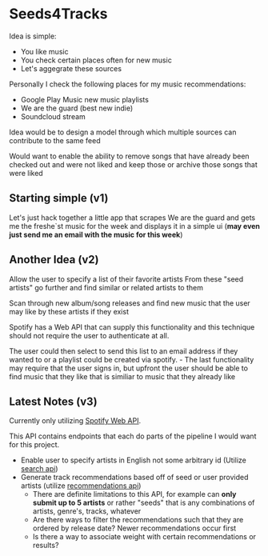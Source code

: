# Seeds4Tracks
Idea is simple:
- You like music
- You check certain places often for new music
- Let's aggegrate these sources

Personally I check the following places for my music recommendations:
- Google Play Music new music playlists
- We are the guard (best new indie)
- Soundcloud stream

Idea would be to design a model through which multiple sources can contribute to the same feed

Would want to enable the ability to remove songs that have already been checked out and were not liked and keep those or archive those songs that were liked

## Starting simple (v1)
Let's just hack together a little app that scrapes We are the guard and gets me the freshe`st music for the week and displays it in a simple ui (**may even just send me an email with the music for this week**)

## Another Idea (v2)
Allow the user to specify a list of their favorite artists
From these "seed artists" go further and find similar or related artists to them

Scan through new album/song releases and find new music that the user may like by these artists if they exist

Spotify has a Web API that can supply this functionality and this technique should not require the user to authenticate at all.

The user could then select to send this list to an email address if they wanted to or a playlist could be created via spotify.
    - The last functionality may require that the user signs in, but upfront the user should be able to find music that they like that is similiar to music that they already like

## Latest Notes (v3)
Currently only utilizing [Spotify Web API](https://beta.developer.spotify.com/documentation/web-api/reference/).

This API contains endpoints that each do parts of the pipeline I would want for this project.
- Enable user to specify artists in English not some arbitrary id (Utilize [search api](https://beta.developer.spotify.com/documentation/web-api/reference/search/search/))
- Generate track recommendations based off of seed or user provided artists (utilize [recommendations api](https://beta.developer.spotify.com/documentation/web-api/reference/browse/get-recommendations/))
    - There are definite limitations to this API, for example can **only submit up to 5 artists** or rather "seeds" that is any combinations of artists, genre's, tracks, whatever
    - Are there ways to filter the recommendations such that they are ordered by release date?  Newer recommendations occur first
    - Is there a way to associate weight with certain recommendations or results?